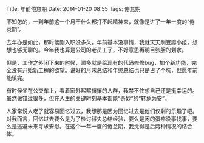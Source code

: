 Title: 年前倦怠期
Date: 2014-01-20 08:55
Tags: 倦怠期

不知怎的，一到年前这一个月干什么都打不起精神来，就像是进了一年一度的“倦怠期”。

去年亦是如此，那时候刚入职没多久，年前基本没事情，我就天天刷豆瓣小组，想想也够无聊的。今年我也算是公司的老员工了，不好意思再明目张胆的划水。

但是，工作之外闲下来的时候，顶多就是给现有的代码修修bug，加个新功能，完全没有开始新工程的欲望。说好的月末总结和年终总结也只是占了个坑，但愿年前能填完。

有时候坐在公交车上，看着窗外熙熙攘攘的人群，我禁不住想自己还是挺幸运的。虽然做错过很多，但在人生的关键时刻基本都能“奇妙”的“转危为安”。

人家常说人老了就容易回忆过去，我想那是因为回忆过去是他们仅剩的乐趣了吧。 对我而言，回忆过去要么是为了检讨得失总结经验，要么是闲的蛋疼没事找事，要么是逃避未来寻求安慰。在这个一年一度的倦怠期，我觉得是后两种情况的结合体。 

